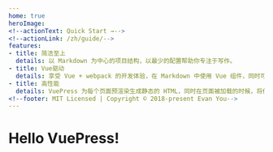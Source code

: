 ```yaml
---
home: true
heroImage:
<!--actionText: Quick Start →-->
<!--actionLink: /zh/guide/-->
features:
- title: 简洁至上
  details: 以 Markdown 为中心的项目结构，以最少的配置帮助你专注于写作。
- title: Vue驱动
  details: 享受 Vue + webpack 的开发体验，在 Markdown 中使用 Vue 组件，同时可以使用 Vue 来开发自定义主题。
- title: 高性能
  details: VuePress 为每个页面预渲染生成静态的 HTML，同时在页面被加载的时候，将作为 SPA 运行。
<!--footer: MIT Licensed | Copyright © 2018-present Evan You-->
---
```

# Hello VuePress!

<!--[[toc]]-->
<!--[>## Failed<]-->
<!--[># 😄 success<]-->
<!--[># test yarn.lock<]-->
<!--[># maybe this is a last test!<]-->
<!--[># hello vue<]-->

<!--[># second<]-->
<!--Lorem ipsum dolor sit amet, consectetur adipisicing elit, sed do eiusmod tempor incididunt ut labore et dolore magna aliqua. Ut enim ad minim veniam, quis nostrud exercitation ullamco laboris nisi ut aliquip ex ea commodo consequat. Duis aute irure dolor in reprehenderit in voluptate velit esse cillum dolore eu fugiat nulla pariatur. Excepteur sint occaecat cupidatat non proident, sunt in culpa qui officia deserunt mollit anim id est laborum.-->

<!--[># third update<]-->
  <!--__demo__-->
  <!--~~deline~~-->
<!--[>## Canvets<]-->
<!--::: warning-->
  <!--This is a gutter cbl-->
<!--:::-->


<!--::: details-->
<!--demo-->
<!--:::-->

<!--::: danger 🔥-->
<!--this is a danger container-->
<!--:::-->

<!--::: tip-->
<!--this is a tip-->
<!--:::-->

<!--``` js-->
<!--export default {-->
  <!--name: 'MyComponent',-->
  <!--// demo-->
<!--}-->
<!--```-->

